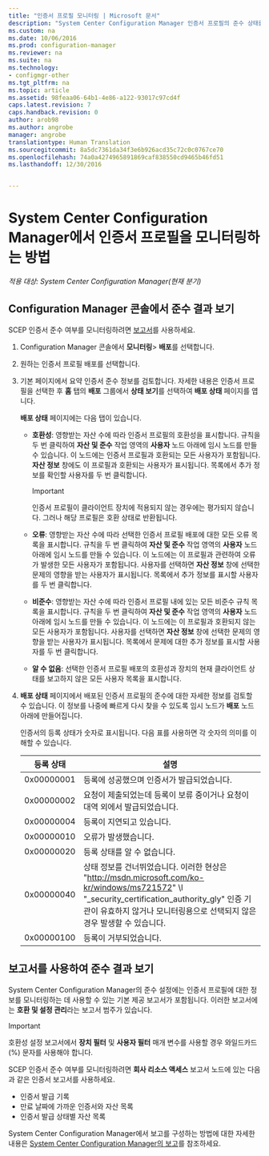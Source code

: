 ```yaml
---
title: "인증서 프로필 모니터링 | Microsoft 문서"
description: "System Center Configuration Manager 인증서 프로필의 준수 상태를 모니터링하는 방법을 알아봅니다."
ms.custom: na
ms.date: 10/06/2016
ms.prod: configuration-manager
ms.reviewer: na
ms.suite: na
ms.technology:
- configmgr-other
ms.tgt_pltfrm: na
ms.topic: article
ms.assetid: 98feaa06-64b1-4e86-a122-93017c97cd4f
caps.latest.revision: 7
caps.handback.revision: 0
author: arob98
ms.author: angrobe
manager: angrobe
translationtype: Human Translation
ms.sourcegitcommit: 8a5dc7361da34f3e6b926acd35c72c0c0767ce70
ms.openlocfilehash: 74a0a4274965891869caf838550cd9465b46fd51
ms.lasthandoff: 12/30/2016


---
```

# <a name="how-to-monitor-certificate-profiles-in-system-center-configuration-manager"></a>System Center Configuration Manager에서 인증서 프로필을 모니터링하는 방법

*적용 대상: System Center Configuration Manager(현재 분기)*


##  <a name="view-compliance-results-in-the-configuration-manager-console"></a>Configuration Manager 콘솔에서 준수 결과 보기  

SCEP 인증서 준수 여부를 모니터링하려면 [보고서](#view-compliance-results-by-using-reports)를 사용하세요. 

1.  Configuration Manager 콘솔에서 **모니터링**>  **배포**를 선택합니다.  

3.  원하는 인증서 프로필 배포를 선택합니다.  

4.  기본 페이지에서 요약 인증서 준수 정보를 검토합니다. 자세한 내용은 인증서 프로필을 선택한 후 **홈** 탭의 **배포** 그룹에서 **상태 보기**를 선택하여 **배포 상태** 페이지를 엽니다.  

     **배포 상태** 페이지에는 다음 탭이 있습니다.  

    -   **호환성**: 영향받는 자산 수에 따라 인증서 프로필의 호환성을 표시합니다. 규칙을 두 번 클릭하여 **자산 및 준수** 작업 영역의 **사용자** 노드 아래에 임시 노드를 만들 수 있습니다. 이 노드에는 인증서 프로필과 호환되는 모든 사용자가 포함됩니다. **자산 정보** 창에도 이 프로필과 호환되는 사용자가 표시됩니다. 목록에서 추가 정보를 확인할 사용자를 두 번 클릭합니다.  

        > [!IMPORTANT]  
        >  인증서 프로필이 클라이언트 장치에 적용되지 않는 경우에는 평가되지 않습니다. 그러나 해당 프로필은 호환 상태로 반환됩니다.  

    -   **오류**: 영향받는 자산 수에 따라 선택한 인증서 프로필 배포에 대한 모든 오류 목록을 표시합니다. 규칙을 두 번 클릭하여 **자산 및 준수** 작업 영역의 **사용자** 노드 아래에 임시 노드를 만들 수 있습니다. 이 노드에는 이 프로필과 관련하여 오류가 발생한 모든 사용자가 포함됩니다. 사용자를 선택하면 **자산 정보** 창에 선택한 문제의 영향을 받는 사용자가 표시됩니다. 목록에서 추가 정보를 표시할 사용자를 두 번 클릭합니다.  

    -   **비준수**: 영향받는 자산 수에 따라 인증서 프로필 내에 있는 모든 비준수 규칙 목록을 표시합니다. 규칙을 두 번 클릭하여 **자산 및 준수** 작업 영역의 **사용자** 노드 아래에 임시 노드를 만들 수 있습니다. 이 노드에는 이 프로필과 호환되지 않는 모든 사용자가 포함됩니다. 사용자를 선택하면 **자산 정보** 창에 선택한 문제의 영향을 받는 사용자가 표시됩니다. 목록에서 문제에 대한 추가 정보를 표시할 사용자를 두 번 클릭합니다.  

    -   **알 수 없음**: 선택한 인증서 프로필 배포의 호환성과 장치의 현재 클라이언트 상태를 보고하지 않은 모든 사용자 목록을 표시합니다.  

5.  **배포 상태** 페이지에서 배포된 인증서 프로필의 준수에 대한 자세한 정보를 검토할 수 있습니다. 이 정보를 나중에 빠르게 다시 찾을 수 있도록 임시 노드가 **배포** 노드 아래에 만들어집니다.  

     인증서의 등록 상태가 숫자로 표시됩니다. 다음 표를 사용하면 각 숫자의 의미를 이해할 수 있습니다.  

    |등록 상태|설명|  
    |-----------------------|-----------------|  
    |0x00000001|등록에 성공했으며 인증서가 발급되었습니다.|  
    |0x00000002|요청이 제출되었는데 등록이 보류 중이거나 요청이 대역 외에서 발급되었습니다.|  
    |0x00000004|등록이 지연되고 있습니다.|  
    |0x00000010|오류가 발생했습니다.|  
    |0x00000020|등록 상태를 알 수 없습니다.|  
    |0x00000040|상태 정보를 건너뛰었습니다. 이러한 현상은 "http://msdn.microsoft.com/ko-kr/windows/ms721572" \l "_security_certification_authority_gly" 인증 기관이 유효하지 않거나 모니터링용으로 선택되지 않은 경우 발생할 수 있습니다.|  
    |0x00000100|등록이 거부되었습니다.|  

##  <a name="view-compliance-results-by-using-reports"></a>보고서를 사용하여 준수 결과 보기

 System Center Configuration Manager의 준수 설정에는 인증서 프로필에 대한 정보를 모니터링하는 데 사용할 수 있는 기본 제공 보고서가 포함됩니다. 이러한 보고서에는 **호환 및 설정 관리**라는 보고서 범주가 있습니다.  

> [!IMPORTANT]  
>  호환성 설정 보고서에서 **장치 필터** 및 **사용자 필터** 매개 변수를 사용할 경우 와일드카드(%) 문자를 사용해야 합니다.  

SCEP 인증서 준수 여부를 모니터링하려면 **회사 리소스 액세스** 보고서 노드에 있는 다음과 같은 인증서 보고서를 사용하세요.  

 -   인증서 발급 기록  
 -   만료 날짜에 가까운 인증서와 자산 목록  
 -   인증서 발급 상태별 자산 목록  



 System Center Configuration Manager에서 보고를 구성하는 방법에 대한 자세한 내용은 [System Center Configuration Manager의 보고](../../core/servers/manage/reporting.md)를 참조하세요.  

